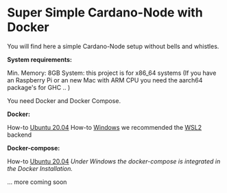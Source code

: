 # Super Simple Cardano-Node with Docker

You will find here a simple Cardano-Node setup without bells and whistles.

**System requirements:**

Min. Memory: 8GB
System: this project is for x86_64 systems (If you have an Raspberry Pi or an new  Mac with ARM CPU you need the aarch64 package's for GHC .. )

You need Docker and Docker Compose.

**Docker:**

How-to [Ubuntu 20.04](https://www.digitalocean.com/community/tutorials/how-to-install-and-use-docker-on-ubuntu-20-04)
How-to [Windows](https://docs.docker.com/desktop/windows/install/) we recommended the [WSL2](https://www.omgubuntu.co.uk/how-to-install-wsl2-on-windows-10) backend

**Docker-compose:**

How-to [Ubuntu 20.04](https://www.digitalocean.com/community/tutorials/how-to-install-and-use-docker-compose-on-ubuntu-20-04)
*Under Windows the docker-compose is integrated in the Docker Installation.*

... more coming soon